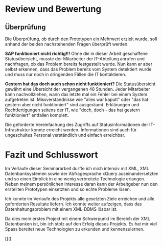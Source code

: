 

# Review und Bewertung
<!-- Sinngemäss gilt das unter Punkt 2.4 Gesagte. Jedoch findet hier die (oft schwierige)
Auseinandersetzung mit der eigenen Arbeit statt. Typische Fragen sind:
- Wurde das Ziel der Arbeit gem. Einleitung und Aufgabenstellung erreicht?
- Welche Lücken, Ungenauigkeiten und offene Fragen weist die Arbeit noch auf?
(Was wäre noch zu tun, wenn man Arbeit selbst weiterführen würde?)
- Hätte man das Ergebnis nach dem aktuellen Wissensstand, d.h. nach Abschluss der Arbeit, noch auf eine andere Art und Weise, beispielsweise effizienter oder mit anderen Methoden, erreichen können?
-->


<!--

- Überprüfung des umgesetzten Konzepts. Erfüllt der Prototyp die Anforderung der Fragestellung?

- Bewertungsergebnisse der Überprüfung des Konzepts
- Exemplarische Beispielabfragen


-->

## Überprüfung
Die Überprüfung, ob durch den Prototypen ein Mehrwert erzielt wurde, soll anhand der beiden nachstehenden Fragen überprüft werden.

__SAP funktioniert nicht richtig!!!__
Ohne die in dieser Arbeit geschaffene Statusübersicht, musste der Mitarbeiter der IT-Abteilung anrufen und nachfragen, ob das Problem bereits festgestellt wurde. Nun kann er aber selbst erkennen, dass das Problem bereits vom System detektiert wurde und muss nur noch in dringenden Fällen die IT kontaktieren. 

__Gestern hat das doch auch schon nicht funktioniert?__
Die Statusübersicht gewährt eine Übersicht der vergangenen 48 Stunden. Jeder Mitarbeiter kann nachvollziehen, wann das letzte mal ein Fehler bei einem System aufgetreten ist. Missverständnisse wie "alles war kaputt" oder "das hat gestern aber nicht funktioniert" sind ausgeräumt. Erklärungen und Rechtfertigungen seitens der IT, wie "doch, doch - das hat gestern funktioniert" entfallen komplett.

Die geforderte Vereinfachung des Zugriffs auf Statusinformationen der IT-Infrastruktur konnte erreicht werden. Informationen sind auch für ungeschultes Personal verständlich und einfach erreichbar.



# Fazit und Schlusswort

Im Verlaufe dieser Seminararbeit durfte ich mich intensiv mit XML, XML Datenbanksystemen sowie der Abfragesprache xQuery auseinandersetzten und so einen Einblick in eine wenig verbreitete Technologie erlangen. Neben meinem persönlichen Interesse daran kann der Arbeitgeber nun den erstellten Prototypen einsetzten und so echte Probleme lösen.

Ich konnte im Verlaufe des Projekts alle gesetzten Ziele erreichen und alle geforderten Resultate liefern. Ich konnte weiter aufzeigen, dass das Datenhaltungsproblem mit einem XML-DBMS lösbar ist.

Da dies mein erstes Projekt mit einem Schwerpunkt im Bereich der XML Datenbanken ist, bin ich stolz auf den Erfolg dieses Projekts. Es hat mir viel Spass bereitet neue Technologien zu erkunden und kennenzulernen.

<!-- Die Synthese aus Gesamtergebnis und den bisherigen Schlussfolgerungen rundet einen technischen Bericht ab. Dazu gehören auch offen gebliebene oder sich neu ergebende Fragen. Alle Ergebnisse in der Schlussfolgerung stützen sich auf die Ergebnisse des Hauptteils. Die Schlussfolgerungen sollten auch ohne Lektüre des Hauptteils verständlich sein.

-->[]()